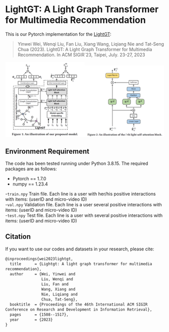 # LightGT: A Light Graph Transformer for Multimedia Recommendation
This is our Pytorch implementation for the [LightGT](https://dl.acm.org/doi/10.1145/3539618.3591716):  
> Yinwei Wei, Wenqi Liu, Fan Liu, Xiang Wang, Liqiang Nie and Tat-Seng Chua (2023). LightGT: A Light Graph Transformer for Multimedia Recommendation. In ACM SIGIR`23, Taipei, July. 23-27, 2023

<img src="https://github.com/Liuwq-bit/LightGT/blob/master/image/figure1.png" width="50%" height="50%"><img src="https://github.com/Liuwq-bit/LightGT/blob/master/image/figure2.png" width="50%" height="50%">

## Environment Requirement
The code has been tested running under Python 3.8.15. The required packages are as follows:
- Pytorch == 1.7.0
- numpy == 1.23.4



-`train.npy`
   Train file. Each line is a user with her/his positive interactions with items: (userID and micro-video ID)  
-`val.npy`
   Validation file. Each line is a user several positive interactions with items: (userID and micro-video ID)  
-`test.npy`
   Test file. Each line is a user with several positive interactions with items: (userID and micro-video ID)  

## Citation
If you want to use our codes and datasets in your research, please cite:

``` 
@inproceedings{wei2023lightgt,
  title      = {Lightgt: A light graph transformer for multimedia recommendation},
  author     = {Wei, Yinwei and
                Liu, Wenqi and
                Liu, Fan and
                Wang, Xiang and
                Nie, Liqiang and
                Chua, Tat-Seng},
  booktitle  = {Proceedings of the 46th International ACM SIGIR Conference on Research and Development in Information Retrieval},
  pages      = {1508--1517},
  year       = {2023}
}
```
